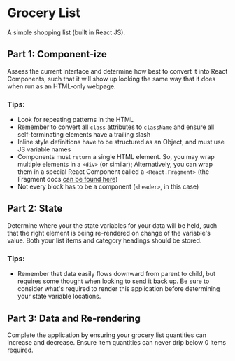 # Grocery List

A simple shopping list (built in React JS).

## Part 1: Component-ize

Assess the current interface and determine how best to convert it into React Components, such that it will show up looking the same way that it does when run as an HTML-only webpage.

### Tips:

- Look for repeating patterns in the HTML
- Remember to convert all `class` attributes to `className` and ensure all self-terminating elements have a trailing slash
- Inline style definitions have to be structured as an Object, and must use JS variable names
- Components must `return` a single HTML element. So, you may wrap multiple elements in a `<div>` (or similar); Alternatively, you can wrap them in a special React Component called a `<React.Fragment>` (the Fragment docs [can be found here](https://reactjs.org/docs/fragments.html))
- Not every block has to be a component (`<header>`, in this case)

## Part 2: State

Determine where your the state variables for your data will be held, such that the right element is being re-rendered on change of the variable's value. Both your list items and category headings should be stored.

### Tips:

- Remember that data easily flows downward from parent to child, but requires some thought when looking to send it back up. Be sure to consider what's required to render this application before determining your state variable locations.

## Part 3: Data and Re-rendering

Complete the application by ensuring your grocery list quantities can increase and decrease. Ensure item quantities can never drip below 0 items required.